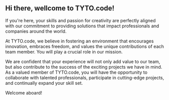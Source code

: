 ## Hi there, wellcome to TYTO.code!

If you're here, your skills and passion for creativity are perfectly aligned with our commitment to providing solutions that impact professionals and companies around the world.

At TYTO.code, we believe in fostering an environment that encourages innovation, embraces freedom, and values the unique contributions of each team member. You will play a crucial role in our mission.

We are confident that your experience will not only add value to our team, but also contribute to the success of the exciting projects we have in mind. As a valued member of TYTO.code, you will have the opportunity to collaborate with talented professionals, participate in cutting-edge projects, and continually expand your skill set.

Welcome aboard!

<!--

**Here are some ideas to get you started:**

🙋‍♀️ A short introduction - what is your organization all about?
🌈 Contribution guidelines - how can the community get involved?
👩‍💻 Useful resources - where can the community find your docs? Is there anything else the community should know?
🍿 Fun facts - what does your team eat for breakfast?
🧙 Remember, you can do mighty things with the power of [Markdown](https://docs.github.com/github/writing-on-github/getting-started-with-writing-and-formatting-on-github/basic-writing-and-formatting-syntax)
-->

